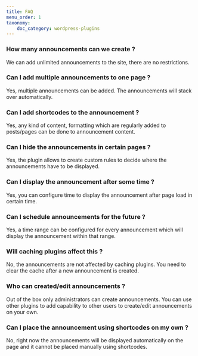 ```yaml
---
title: FAQ
menu_order: 1
taxonomy:
    doc_category: wordpress-plugins
---
```


### How many announcements can we create ?

We can add unlimited announcements to the site, there are no restrictions.

### Can I add multiple announcements to one page ?

Yes, multiple announcements can be added. The announcements will stack over automatically.

### Can I add shortcodes to the announcement ?

Yes, any kind of content, formatting which are regularly added to posts/pages can be done to announcement content.

### Can I hide the announcements in certain pages ?

Yes, the plugin allows to create custom rules to decide where the announcements have to be displayed.

### Can I display the announcement after some time ?

Yes, you can configure time to display the announcement after page load in certain time.

### Can I schedule announcements for the future ?

Yes, a time range can be configured for every announcement which will display the announcement within that range.

### Will caching plugins affect this ?

No, the announcements are not affected by caching plugins. You need to clear the cache after a new announcement is created.

### Who can created/edit announcements ?

Out of the box only administrators can create announcements. You can use other plugins to add capability to other users to create/edit announcements on your own.

### Can I place the announcement using shortcodes on my own ?

No, right now the announcements will be displayed automatically on the page and it cannot be placed manually using shortcodes.